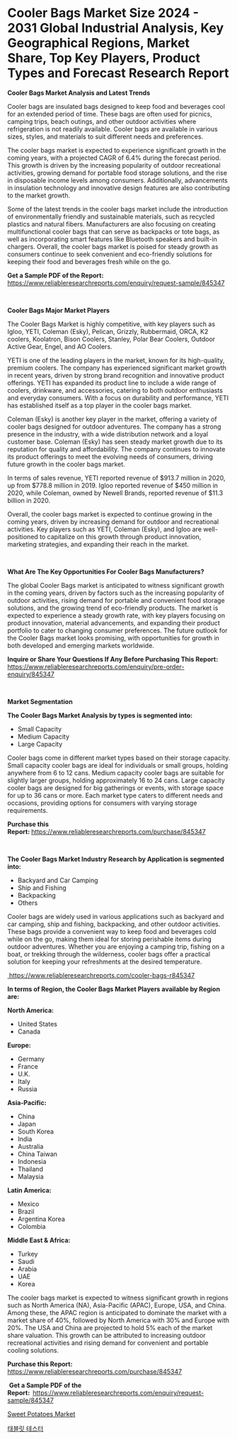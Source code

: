 <p><h1>Cooler Bags Market Size 2024 - 2031 Global Industrial Analysis, Key Geographical Regions, Market Share, Top Key Players, Product Types and Forecast Research Report</h1></p><p><strong>Cooler Bags Market Analysis and Latest Trends</strong></p>
<p><p>Cooler bags are insulated bags designed to keep food and beverages cool for an extended period of time. These bags are often used for picnics, camping trips, beach outings, and other outdoor activities where refrigeration is not readily available. Cooler bags are available in various sizes, styles, and materials to suit different needs and preferences.</p><p>The cooler bags market is expected to experience significant growth in the coming years, with a projected CAGR of 6.4% during the forecast period. This growth is driven by the increasing popularity of outdoor recreational activities, growing demand for portable food storage solutions, and the rise in disposable income levels among consumers. Additionally, advancements in insulation technology and innovative design features are also contributing to the market growth.</p><p>Some of the latest trends in the cooler bags market include the introduction of environmentally friendly and sustainable materials, such as recycled plastics and natural fibers. Manufacturers are also focusing on creating multifunctional cooler bags that can serve as backpacks or tote bags, as well as incorporating smart features like Bluetooth speakers and built-in chargers. Overall, the cooler bags market is poised for steady growth as consumers continue to seek convenient and eco-friendly solutions for keeping their food and beverages fresh while on the go.</p></p>
<p><strong>Get a Sample PDF of the Report:&nbsp;</strong> <a href="https://www.reliableresearchreports.com/enquiry/request-sample/845347">https://www.reliableresearchreports.com/enquiry/request-sample/845347</a></p>
<p>&nbsp;</p>
<p><strong>Cooler Bags Major Market Players</strong></p>
<p><p>The Cooler Bags Market is highly competitive, with key players such as Igloo, YETI, Coleman (Esky), Pelican, Grizzly, Rubbermaid, ORCA, K2 coolers, Koolatron, Bison Coolers, Stanley, Polar Bear Coolers, Outdoor Active Gear, Engel, and AO Coolers.</p><p>YETI is one of the leading players in the market, known for its high-quality, premium coolers. The company has experienced significant market growth in recent years, driven by strong brand recognition and innovative product offerings. YETI has expanded its product line to include a wide range of coolers, drinkware, and accessories, catering to both outdoor enthusiasts and everyday consumers. With a focus on durability and performance, YETI has established itself as a top player in the cooler bags market.</p><p>Coleman (Esky) is another key player in the market, offering a variety of cooler bags designed for outdoor adventures. The company has a strong presence in the industry, with a wide distribution network and a loyal customer base. Coleman (Esky) has seen steady market growth due to its reputation for quality and affordability. The company continues to innovate its product offerings to meet the evolving needs of consumers, driving future growth in the cooler bags market.</p><p>In terms of sales revenue, YETI reported revenue of $913.7 million in 2020, up from $778.8 million in 2019. Igloo reported revenue of $450 million in 2020, while Coleman, owned by Newell Brands, reported revenue of $11.3 billion in 2020.</p><p>Overall, the cooler bags market is expected to continue growing in the coming years, driven by increasing demand for outdoor and recreational activities. Key players such as YETI, Coleman (Esky), and Igloo are well-positioned to capitalize on this growth through product innovation, marketing strategies, and expanding their reach in the market.</p></p>
<p>&nbsp;</p>
<p><strong>What Are The Key Opportunities For Cooler Bags Manufacturers?</strong></p>
<p><p>The global Cooler Bags market is anticipated to witness significant growth in the coming years, driven by factors such as the increasing popularity of outdoor activities, rising demand for portable and convenient food storage solutions, and the growing trend of eco-friendly products. The market is expected to experience a steady growth rate, with key players focusing on product innovation, material advancements, and expanding their product portfolio to cater to changing consumer preferences. The future outlook for the Cooler Bags market looks promising, with opportunities for growth in both developed and emerging markets worldwide.</p></p>
<p><strong>Inquire or Share Your Questions If Any Before Purchasing This Report:</strong> <a href="https://www.reliableresearchreports.com/enquiry/pre-order-enquiry/845347">https://www.reliableresearchreports.com/enquiry/pre-order-enquiry/845347</a></p>
<p>&nbsp;</p>
<p><strong>Market Segmentation</strong></p>
<p><strong>The Cooler Bags Market Analysis by types is segmented into:</strong></p>
<p><ul><li>Small Capacity</li><li>Medium Capacity</li><li>Large Capacity</li></ul></p>
<p><p>Cooler bags come in different market types based on their storage capacity. Small capacity cooler bags are ideal for individuals or small groups, holding anywhere from 6 to 12 cans. Medium capacity cooler bags are suitable for slightly larger groups, holding approximately 16 to 24 cans. Large capacity cooler bags are designed for big gatherings or events, with storage space for up to 36 cans or more. Each market type caters to different needs and occasions, providing options for consumers with varying storage requirements.</p></p>
<p><strong>Purchase this Report:&nbsp;</strong><a href="https://www.reliableresearchreports.com/purchase/845347">https://www.reliableresearchreports.com/purchase/845347</a></p>
<p>&nbsp;</p>
<p><strong>The Cooler Bags Market Industry Research by Application is segmented into:</strong></p>
<p><ul><li>Backyard and Car Camping</li><li>Ship and Fishing</li><li>Backpacking</li><li>Others</li></ul></p>
<p><p>Cooler bags are widely used in various applications such as backyard and car camping, ship and fishing, backpacking, and other outdoor activities. These bags provide a convenient way to keep food and beverages cold while on the go, making them ideal for storing perishable items during outdoor adventures. Whether you are enjoying a camping trip, fishing on a boat, or trekking through the wilderness, cooler bags offer a practical solution for keeping your refreshments at the desired temperature.</p></p>
<p><a href="https://www.reliableresearchreports.com/cooler-bags-r845347">&nbsp;https://www.reliableresearchreports.com/cooler-bags-r845347</a></p>
<p><strong>In terms of Region, the Cooler Bags Market Players available by Region are:</strong></p>
<p>
    <p> <strong> North America: </strong>
        <ul>
            <li>United States</li>
            <li>Canada</li>
        </ul>
        </p> 
    <p> <strong> Europe: </strong>
        <ul>
            <li>Germany</li>
            <li>France</li>
            <li>U.K.</li>
            <li>Italy</li>
            <li>Russia</li>
        </ul>
        </p> 
    <p> <strong> Asia-Pacific: </strong>
        <ul>
            <li>China</li>
            <li>Japan</li>
            <li>South Korea</li>
            <li>India</li>
            <li>Australia</li>
            <li>China Taiwan</li>
            <li>Indonesia</li>
            <li>Thailand</li>
            <li>Malaysia</li>
        </ul>
        </p> 
    <p> <strong> Latin America: </strong>
        <ul>
            <li>Mexico</li>
            <li>Brazil</li>
            <li>Argentina Korea</li>
            <li>Colombia</li>
        </ul>
        </p> 
    <p> <strong> Middle East & Africa: </strong>
        <ul>
            <li>Turkey</li>
            <li>Saudi</li>
            <li>Arabia</li>
            <li>UAE</li>
            <li>Korea</li>
        </ul>
    </p>
    </p>
<p><p>The cooler bags market is expected to witness significant growth in regions such as North America (NA), Asia-Pacific (APAC), Europe, USA, and China. Among these, the APAC region is anticipated to dominate the market with a market share of 40%, followed by North America with 30% and Europe with 20%. The USA and China are projected to hold 5% each of the market share valuation. This growth can be attributed to increasing outdoor recreational activities and rising demand for convenient and portable cooling solutions.</p></p>
<p><strong>Purchase this Report: </strong><a href="https://www.reliableresearchreports.com/purchase/845347">https://www.reliableresearchreports.com/purchase/845347</a></p>
<p>&nbsp;<strong>Get a Sample PDF of the Report:&nbsp;&nbsp;</strong><a href="https://www.reliableresearchreports.com/enquiry/request-sample/845347">https://www.reliableresearchreports.com/enquiry/request-sample/845347</a></p>
<p><strong></strong></p>
<p><p><a href="https://ivy-potential-64b.notion.site/Sweet-Potatoes-Market-Exploring-Market-Share-Market-Trends-and-Future-Growth-d7ff45d80fac4c78a6e057c816eb5738">Sweet Potatoes Market</a></p><p><a href="https://github.com/plelbej847484502/Market-Research-Report-List-1/blob/main/950316326552.md">태블릿 테스터</a></p></p>